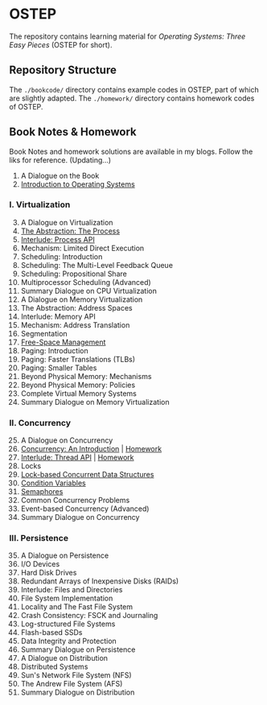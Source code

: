 # OSTEP

The repository contains learning material for *Operating Systems: Three Easy Pieces* (OSTEP for short). 

## Repository Structure

The `./bookcode/` directory contains example codes in OSTEP, part of which are slightly adapted. The `./homework/` directory contains homework codes of OSTEP.

## Book Notes & Homework

Book Notes and homework solutions are available in my blogs. Follow the liks for reference. (Updating...)

1. A Dialogue on the Book
2. [Introduction to Operating Systems](https://kristoff-starling.github.io/2022/03/22/OSTEP/OSTEP%20Chapter%2002%20-%20Introduction%20to%20Operating%20Systems/)

### I. Virtualization

3. A Dialogue on Virtualization
4. [The Abstraction: The Process](https://kristoff-starling.github.io/2022/03/20/OSTEP/OSTEP%20Chapter%2004%20-%20The%20Abstraction%20-%20The%20Process/)
5. [Interlude: Process API](https://kristoff-starling.github.io/2022/03/19/OSTEP/OSTEP%20Chapter%2005%20-%20Interlude%20-%20Process%20API/)
6. Mechanism: Limited Direct Execution
7. Scheduling: Introduction
8. Scheduling: The Multi-Level Feedback Queue
9. Scheduling: Propositional Share
10. Multiprocessor Scheduling (Advanced)
11. Summary Dialogue on CPU Virtualization
12. A Dialogue on Memory Virtualization
13. The Abstraction: Address Spaces
14. Interlude: Memory API
15. Mechanism: Address Translation
16. Segmentation
17. [Free-Space Management](https://kristoff-starling.github.io/2022/03/07/OSTEP/OSTEP%20Chapter%2017%20-%20Free%20Space%20Management/)
18. Paging: Introduction
19. Paging: Faster Translations (TLBs)
20. Paging: Smaller Tables
21. Beyond Physical Memory: Mechanisms
22. Beyond Physical Memory: Policies
23. Complete Virtual Memory Systems
24. Summary Dialogue on Memory Virtualization

### II. Concurrency

25. A Dialogue on Concurrency
26. [Concurrency: An Introduction](https://kristoff-starling.github.io/2022/02/26/OSTEP/OSTEP%20Chapter%2026%20-%20Concurrency%20An%20Introduction/) | [Homework](https://kristoff-starling.github.io/2022/02/26/OSTEP/OSTEP%20Homework%2026/)
27. [Interlude: Thread API](https://kristoff-starling.github.io/2022/02/25/OSTEP/OSTEP%20Chapter%2027%20-%20Interlude%20-%20Thread%20API/) | [Homework](https://kristoff-starling.github.io/2022/02/25/OSTEP/OSTEP%20Homework%2027/)
28. Locks
29. [Lock-based Concurrent Data Structures](https://kristoff-starling.github.io/2022/02/23/OSTEP/OSTEP%20Chapter%2029%20-%20Lock-based%20Concurrent%20Data%20Structures/)
30. [Condition Variables](https://kristoff-starling.github.io/2022/02/22/OSTEP/OSTEP%20Chapter%2030%20-%20Condition%20Variables/)
31. [Semaphores](https://kristoff-starling.github.io/2022/02/21/OSTEP/OSTEP%20Chapter%2031%20-%20Semaphores/)
32. Common Concurrency Problems
33. Event-based Concurrency (Advanced)
34. Summary Dialogue on Concurrency

### III. Persistence

35. A Dialogue on Persistence
36. I/O Devices
37. Hard Disk Drives
38. Redundant Arrays of Inexpensive Disks (RAIDs)
39. Interlude: Files and Directories
40. File System Implementation
41. Locality and The Fast File System
42. Crash Consistency: FSCK and Journaling
43. Log-structured File Systems
44. Flash-based SSDs
45. Data Integrity and Protection
46. Summary Dialogue on Persistence
47. A Dialogue on Distribution
48. Distributed Systems
49. Sun's Network File System (NFS)
50. The Andrew File System (AFS)
51. Summary Dialogue on Distribution
